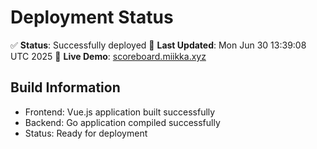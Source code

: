 # Deployment Status

✅ **Status**: Successfully deployed
📅 **Last Updated**: Mon Jun 30 13:39:08 UTC 2025
🔗 **Live Demo**: [scoreboard.miikka.xyz](https://scoreboard.miikka.xyz)

## Build Information
- Frontend: Vue.js application built successfully
- Backend: Go application compiled successfully
- Status: Ready for deployment
